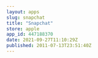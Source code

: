 ```yaml
---
layout: apps
slug: snapchat
title: "Snapchat"
store: apple
app_id: 447188370
date: 2021-09-27T11:10:29Z
published: 2011-07-13T23:51:40Z
---
```

